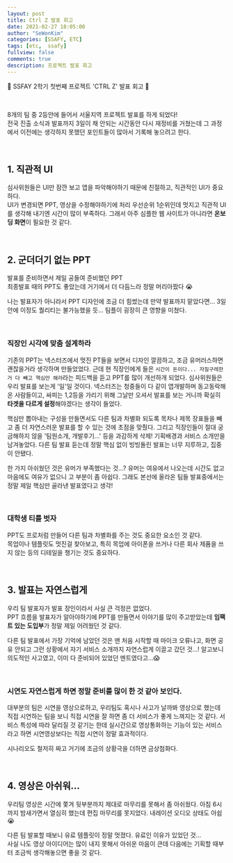 ```yaml
---
layout: post
title: Ctrl Z 발표 회고
date: 2021-02-27 18:05:00
author: "SeWonKim"
categories: [SSAFY, ETC]
tags: [etc,  ssafy]
fullview: false
comments: true
description: 프로젝트 발표 회고
---
```


🐧 SSFAY 2학기 첫번째 프로젝트 'CTRL Z' 발표 회고 🐧

&nbsp;

8개의 팀 중 2등안에 들어서 서울지역 프로젝트 발표를 하게 되었다!     
전국 진출 소식과 발표까지 3일이 채 안되는 시간동안 다시 재정비를 거쳤는데 그 과정에서 이전에는 생각하지 못했던 포인트들이 많아서 기록해 놓으려고 한다.

&nbsp;
&nbsp;

## 1. 직관적 UI 

심사위원들은 UI만 잠깐 보고 앱을 파악해야하기 때문에 친절하고, 직관적인 UI가 중요하다.      
UI가 변경되면 PPT, 영상을 수정해야하기에 처리 우선순위 1순위인데 멋지고 직관적 UI를 생각해 내기엔 시간이 많이 부족하다.
그래서 아주 심플한 웹 사이트가 아니라면 **온보딩 화면**이 필요한 것 같다.

&nbsp;
&nbsp;

## 2. 군더더기 없는 PPT

발표를 준비하면서 제일 공들여 준비했던 PPT       
최종발표 때의 PPT도 좋았는데 거기에서 더 다듬느라 정말 머리아팠다 😭

나는 발표자가 아니라서 PPT 디자인에 조금 더 힘썼는데 만약 발표까지 맡았다면... 
3일 안에 이정도 퀄리티는 불가능했을 듯... 팀플이 굉장히 큰 영향을 미쳤다.

&nbsp;

### 직장인 시각에 맞춤 설계하라

기존의 PPT는 넥스터즈에서 멋진 PT들을 보면서 디자인 깔끔하고, 조금 유머러스하면 괜찮을거라 생각하며 만들었었다. 
근데 현 직장인에게 들은 `시간이 돈이다... 자질구레한거 다 빼고 핵심만 해라`라는 피드백을 듣고 PPT를 많이 개선하개 되었다.
심사위원들은 우리 발표를 보는게 '일'일 것이다. 넥스터즈는 청중들이 다 같이 앱개발하며 동고동락해온 사람들이고, 싸피는 1,2등을 가리기 위해 그날만 오셔서 발표를 보는 거니까 확실히 **타겟을 다르게 설정**해야겠다는 생각이 들었다.


핵심만 뽑아내는 구성을 만들면서도 다른 팀과 차별화 되도록 목차나 제목 장표들을 빼고 좀 더 자연스러운 발표를 할 수 있는 것에 초점을 맞췄다.
그리고 직장인들이 절대 궁금해하지 않을 '팀원소개, 개발후기...' 등을 과감하게 삭제! 기획배경과 서비스 소개만을 남겨놓았다.
다른 팀 발표 듣는데 정말 핵심 없이 빙빙돌린 발표는 너무 지루하고, 집중이 안됐다.

한 가지 아쉬웠던 것은 유머가 부족했다는 것...? 
유머는 여유에서 나오는데 시간도 없고 마음에도 여유가 없으니 고 부분이 좀 아쉽다.
그래도 본선에 올라온 팀들 발표중에서는 정말 제일 핵심만 골라낸 발표였다고 생각!

&nbsp;

### 대학생 티를 벗자

PPT도 프로처럼 만들어 다른 팀과 차별화를 주는 것도 중요한 요소인 것 같다.      
목업이나 템플릿도 멋진걸 찾아보고, 특히 목업에 아이폰을 쓰거나 다른 회사 제품을 쓰지 않는 등의 디테일을 챙기는 것도 중요하다.


&nbsp;
&nbsp;

## 3. 발표는 자연스럽게

우리 팀 발표자가 발표 장인이라서 사실 큰 걱정은 없었다.      
PPT 흐름을 발표자가 알아야하기에 PPT를 만들면서 이야기를 많이 주고받았는데 **임팩트 있는 도입부**가 정말 제일 어려웠던 것 같다.

다른 팀 발표에서 가장 기억에 남았던 것은 맨 처음 시작할 때 마이크 오류나고, 화면 공유 안되고 그런 상황에서 자기 서비스 소개까지 자연스럽게 이끌고 갔던 것...! 알고보니 의도적인 사고였고, 이미 다 준비되어 있었던 멘트였다고...😱

&nbsp;

### 시연도 자연스럽게 하면 정말 준비를 많이 한 것 같아 보인다.

대부분의 팀은 시연을 영상으로하고, 우리팀도 혹시나 사고가 날까봐 영상으로 했는데 직접 시연하는 팀을 보니 직접 시연을 잘 하면 좀 더 서비스가 좋게 느껴지는 것 같다. 서비스 특성에 따라 달리질 것 같기는 한데 실시간으로 영상통화하는 기능이 있는 서비스라고 하면 시연영상보다는 직접 시연이 정말 효과적이다.

시나리오도 철저히 짜고 거기에 조금의 상황극을 더하면 금상첨화다.

&nbsp;
&nbsp;

## 4. 영상은 아쉬워...

우리팀 영상은 시간에 쫓겨 뒷부분까지 제대로 마무리를 못해서 좀 아쉬웠다. 
아침 6시까지 밤새가면서 열심히 했는데 편집 마무리를 못지었다. 내레이션 오디오 상태도 아쉽😭

다른 팀 발표할 때보니 유료 템플릿이 정말 멋졌다. 유료인 이유가 있었던 것...      
사실 나도 영상 아이디어는 많이 내지 못해서 아쉬운 마음이 큰데 다음에는 기획할 때부터 조금씩 생각해놓으면 좋을 것 같다.


&nbsp;
&nbsp;
